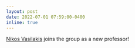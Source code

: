 ```yaml
---
layout: post
date: 2022-07-01 07:59:00-0400
inline: true
---
```


[Nikos Vasilakis](https://nikos.vasilak.is) joins the group as a new professor!

